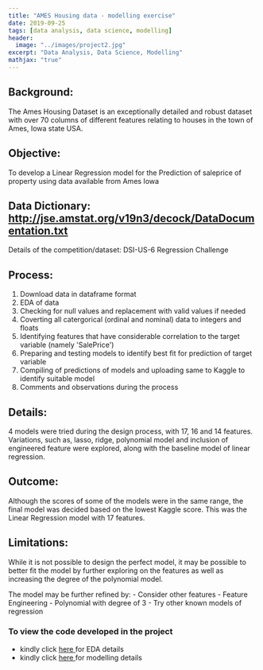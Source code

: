 ```yaml
---
title: "AMES Housing data - modelling exercise"
date: 2019-09-25
tags: [data analysis, data science, modelling]
header:
  image: "../images/project2.jpg"
excerpt: "Data Analysis, Data Science, Modelling"
mathjax: "true"
---
```


## Background:
The Ames Housing Dataset is an exceptionally detailed and robust dataset with over 70 columns of different features relating to houses in the town of Ames, Iowa state USA.

## Objective:
To develop a Linear Regression model for the Prediction of saleprice of property using data available from Ames Iowa

## Data Dictionary: http://jse.amstat.org/v19n3/decock/DataDocumentation.txt
Details of the competition/dataset: DSI-US-6 Regression Challenge

## Process:
1. Download data in dataframe format
2. EDA of data
3. Checking for null values and replacement with valid values if needed
4. Coverting all catergorical (ordinal and nominal) data to integers and floats
5. Identifying features that have considerable correlation to the target variable (namely 'SalePrice')
6. Preparing and testing models to identify best fit for prediction of target variable
7. Compiling of predictions of models and uploading same to Kaggle to identify suitable model
8. Comments and observations during the process

## Details:
4 models were tried during the design process, with 17, 16 and 14 features. Variations, such as, lasso, ridge, polynomial model and inclusion of engineered feature were explored, along with the baseline model of linear regression.



## Outcome:
Although the scores of some of the models were in the same range, the final model was decided based on the lowest Kaggle score.
This was the Linear Regression model with 17 features.


## Limitations:
While it is not possible to design the perfect model, it may be possible to better fit the model by further exploring on the features as well as increasing the degree of the polynomial model.

The model may be further refined by:
    - Consider other features
    - Feature Engineering
    - Polynomial with degree of 3
    - Try other known models of regression

### To view the code developed in the project
- kindly click <a href="https://github.com/BhavNike/dsi10_project2/blob/master/code/Ames%20Housing_part%201%20Data%20Cleaning.ipynb"> here </a> for EDA details
- kindly click <a href="https://github.com/BhavNike/dsi10_project2/blob/master/code/Ames%20Housing_part%202%20Modelling.ipynb"> here </a> for modelling details
